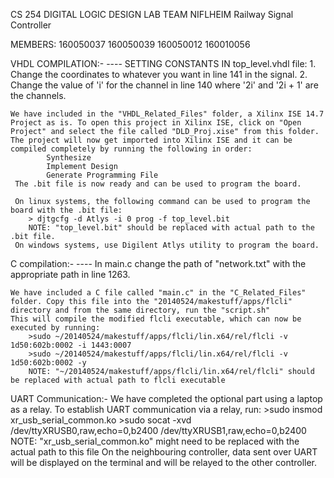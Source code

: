 CS 254 DIGITAL LOGIC DESIGN LAB
TEAM NIFLHEIM
Railway Signal Controller

MEMBERS:
160050037
160050039
160050012
160010056

VHDL COMPILATION:-
	---- SETTING CONSTANTS IN top_level.vhdl file:
	1. Change the coordinates to whatever you want in line 141 in the signal.
	2. Change the value of 'i' for the channel in line 140 where '2i' and '2i + 1' are the channels.


	We have included in the "VHDL_Related_Files" folder, a Xilinx ISE 14.7 Project as is. To open this project in Xilinx ISE, click on "Open Project" and select the file called "DLD_Proj.xise" from this folder. The project will now get imported into Xilinx ISE and it can be compiled completely by running the following in order:
	 		Synthesize
	 		Implement Design
	 		Generate Programming File
	 The .bit file is now ready and can be used to program the board. 

	 On linux systems, the following command can be used to program the board with the .bit file:
	 	> djtgcfg -d Atlys -i 0 prog -f top_level.bit
	 	NOTE: "top_level.bit" should be replaced with actual path to the .bit file.
	 On windows systems, use Digilent Atlys utility to program the board.


C compilation:- 
	---- In main.c change the path of "network.txt" with the appropriate path in line 1263.

	We have included a C file called "main.c" in the "C_Related_Files" folder. Copy this file into the "20140524/makestuff/apps/flcli" directory and from the same directory, run the "script.sh"
	This will compile the modified flcli executable, which can now be executed by running:
		>sudo ~/20140524/makestuff/apps/flcli/lin.x64/rel/flcli -v 1d50:602b:0002 -i 1443:0007
		>sudo ~/20140524/makestuff/apps/flcli/lin.x64/rel/flcli -v 1d50:602b:0002 -y
		NOTE: "~/20140524/makestuff/apps/flcli/lin.x64/rel/flcli" should be replaced with actual path to flcli executable


UART Communication:- 
	We have completed the optional part using a laptop as a relay. 
	To establish UART communication via a relay, run:
		>sudo insmod xr_usb_serial_common.ko
		>sudo socat -xvd /dev/ttyXRUSB0,raw,echo=0,b2400 /dev/ttyXRUSB1,raw,echo=0,b2400
		NOTE: "xr_usb_serial_common.ko" might need to be replaced with the actual path to this file
	On the neighbouring controller, data sent over UART will be displayed on the terminal and will be relayed to the other controller. 
